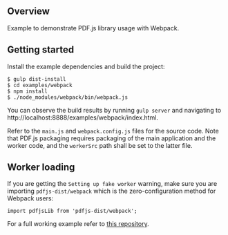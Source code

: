 ## Overview

Example to demonstrate PDF.js library usage with Webpack.

## Getting started

Install the example dependencies and build the project:

    $ gulp dist-install
    $ cd examples/webpack
    $ npm install
    $ ./node_modules/webpack/bin/webpack.js

You can observe the build results by running `gulp server` and navigating to
http://localhost:8888/examples/webpack/index.html.

Refer to the `main.js` and `webpack.config.js` files for the source code.
Note that PDF.js packaging requires packaging of the main application and
the worker code, and the `workerSrc` path shall be set to the latter file.

## Worker loading

If you are getting the `Setting up fake worker` warning, make sure you are importing `pdfjs-dist/webpack` which is the zero-configuration method for Webpack users:

    import pdfjsLib from 'pdfjs-dist/webpack';

For a full working example refer to [this repository](https://github.com/yurydelendik/pdfjs-react).
